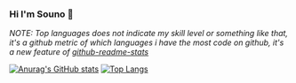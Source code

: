 ### Hi I'm Souno 👋

<!--
**souno-io/souno-io** is a ✨ _special_ ✨ repository because its `README.md` (this file) appears on your GitHub profile.

Here are some ideas to get you started:

- 🔭 I’m currently working on ...
- 🌱 I’m currently learning ...
- 👯 I’m looking to collaborate on ...
- 🤔 I’m looking for help with ...
- 💬 Ask me about ...
- 📫 How to reach me: ...
- 😄 Pronouns: ...
- ⚡ Fun fact: ...
-->

*NOTE: Top languages does not indicate my skill level or something like that, it's a github metric of which languages i have the most code on github, it's a new feature of [github-readme-stats](https://github.com/anuraghazra/github-readme-stats)*

[![Anurag's GitHub stats](https://github-readme-stats.vercel.app/api?username=souno-io)](https://github.com/anuraghazra/github-readme-stats)
[![Top Langs](https://github-readme-stats.vercel.app/api/top-langs/?username=souno-io)](https://github.com/anuraghazra/github-readme-stats)
